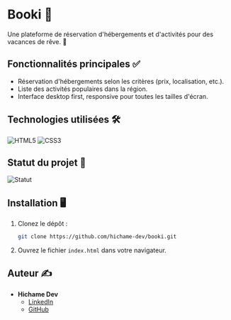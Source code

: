 # Booki 🌟

Une plateforme de réservation d'hébergements et d'activités pour des vacances de rêve. 🌴



## Fonctionnalités principales ✅
- Réservation d'hébergements selon les critères (prix, localisation, etc.).
- Liste des activités populaires dans la région.
- Interface desktop first, responsive pour toutes les tailles d'écran.

## Technologies utilisées 🛠️
![HTML5](https://img.shields.io/badge/HTML5-%23E34F26.svg?style=flat&logo=html5&logoColor=white)
![CSS3](https://img.shields.io/badge/CSS3-%231572B6.svg?style=flat&logo=css3&logoColor=white)


## Statut du projet 🚧
![Statut](https://img.shields.io/badge/Statut-En%20cours-orange)




## Installation 🖥️
1. Clonez le dépôt :
    ```bash
    git clone https://github.com/hichame-dev/booki.git
    ```
2. Ouvrez le fichier `index.html` dans votre navigateur.

## Auteur ✍️
- **Hichame Dev**  
    - [LinkedIn](https://linkedin.com/in/ton-lien)
    - [GitHub](https://github.com/hichame-dev)



